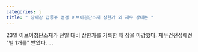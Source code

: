```yaml
---
categories: j
title: " 장마감 급등주 점검 이브이첨단소재 상한가 외 재무 상태는 "
---
```

 23일 이브이첨단소재가 전일 대비 상한가를 기록한 채 장을 마감했다. 재무건전성에선 "별 1개를" 받았다. ... 